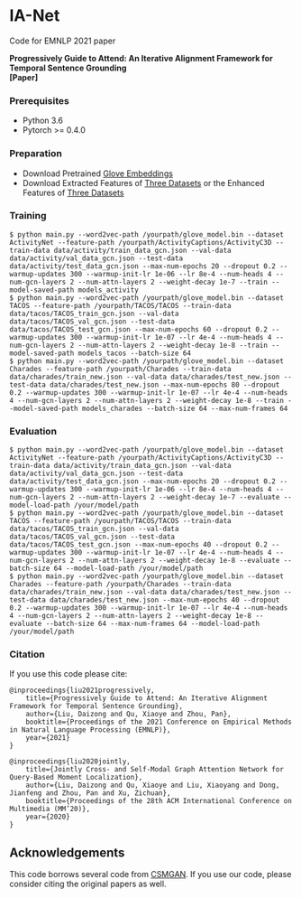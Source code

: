 # IA-Net
Code for EMNLP 2021 paper

**Progressively Guide to Attend: An Iterative Alignment Framework for Temporal Sentence Grounding** <br />
**[Paper]** <br />


### Prerequisites
* Python 3.6
* Pytorch >= 0.4.0

### Preparation
* Download Pretrained [Glove Embeddings](http://nlp.stanford.edu/data/glove.840B.300d.zip)
* Download Extracted Features of [Three Datasets](https://github.com/liudaizong/CSMGAN) or the Enhanced Features of [Three Datasets](https://app.box.com/s/h0sxa5klco6qve5ahnz50ly2nksmuedw)

### Training
    $ python main.py --word2vec-path /yourpath/glove_model.bin --dataset ActivityNet --feature-path /yourpath/ActivityCaptions/ActivityC3D --train-data data/activity/train_data_gcn.json --val-data data/activity/val_data_gcn.json --test-data data/activity/test_data_gcn.json --max-num-epochs 20 --dropout 0.2 --warmup-updates 300 --warmup-init-lr 1e-06 --lr 8e-4 --num-heads 4 --num-gcn-layers 2 --num-attn-layers 2 --weight-decay 1e-7 --train --model-saved-path models_activity
    $ python main.py --word2vec-path /yourpath/glove_model.bin --dataset TACOS --feature-path /yourpath/TACOS/TACOS --train-data data/tacos/TACOS_train_gcn.json --val-data data/tacos/TACOS_val_gcn.json --test-data data/tacos/TACOS_test_gcn.json --max-num-epochs 60 --dropout 0.2 --warmup-updates 300 --warmup-init-lr 1e-07 --lr 4e-4 --num-heads 4 --num-gcn-layers 2 --num-attn-layers 2 --weight-decay 1e-8 --train --model-saved-path models_tacos --batch-size 64
    $ python main.py --word2vec-path /yourpath/glove_model.bin --dataset Charades --feature-path /yourpath/Charades --train-data data/charades/train_new.json --val-data data/charades/test_new.json --test-data data/charades/test_new.json --max-num-epochs 80 --dropout 0.2 --warmup-updates 300 --warmup-init-lr 1e-07 --lr 4e-4 --num-heads 4 --num-gcn-layers 2 --num-attn-layers 2 --weight-decay 1e-8 --train --model-saved-path models_charades --batch-size 64 --max-num-frames 64

### Evaluation
    $ python main.py --word2vec-path /yourpath/glove_model.bin --dataset ActivityNet --feature-path /yourpath/ActivityCaptions/ActivityC3D --train-data data/activity/train_data_gcn.json --val-data data/activity/val_data_gcn.json --test-data data/activity/test_data_gcn.json --max-num-epochs 20 --dropout 0.2 --warmup-updates 300 --warmup-init-lr 1e-06 --lr 8e-4 --num-heads 4 --num-gcn-layers 2 --num-attn-layers 2 --weight-decay 1e-7 --evaluate --model-load-path /your/model/path
    $ python main.py --word2vec-path /yourpath/glove_model.bin --dataset TACOS --feature-path /yourpath/TACOS/TACOS --train-data data/tacos/TACOS_train_gcn.json --val-data data/tacos/TACOS_val_gcn.json --test-data data/tacos/TACOS_test_gcn.json --max-num-epochs 40 --dropout 0.2 --warmup-updates 300 --warmup-init-lr 1e-07 --lr 4e-4 --num-heads 4 --num-gcn-layers 2 --num-attn-layers 2 --weight-decay 1e-8 --evaluate --batch-size 64 --model-load-path /your/model/path
    $ python main.py --word2vec-path /yourpath/glove_model.bin --dataset Charades --feature-path /yourpath/Charades --train-data data/charades/train_new.json --val-data data/charades/test_new.json --test-data data/charades/test_new.json --max-num-epochs 40 --dropout 0.2 --warmup-updates 300 --warmup-init-lr 1e-07 --lr 4e-4 --num-heads 4 --num-gcn-layers 2 --num-attn-layers 2 --weight-decay 1e-8 --evaluate --batch-size 64 --max-num-frames 64 --model-load-path /your/model/path

### Citation
If you use this code please cite:

```
@inproceedings{liu2021progressively,
    title={Progressively Guide to Attend: An Iterative Alignment Framework for Temporal Sentence Grounding},
    author={Liu, Daizong and Qu, Xiaoye and Zhou, Pan},
    booktitle={Proceedings of the 2021 Conference on Empirical Methods in Natural Language Processing (EMNLP)},
    year={2021}
}

@inproceedings{liu2020jointly,
    title={Jointly Cross- and Self-Modal Graph Attention Network for Query-Based Moment Localization},
    author={Liu, Daizong and Qu, Xiaoye and Liu, Xiaoyang and Dong, Jianfeng and Zhou, Pan and Xu, Zichuan},
    booktitle={Proceedings of the 28th ACM International Conference on Multimedia (MM’20)},
    year={2020}
}
```

## Acknowledgements
This code borrows several code from [CSMGAN](https://github.com/liudaizong/CSMGAN). If you use our code, please consider citing the original papers as well.